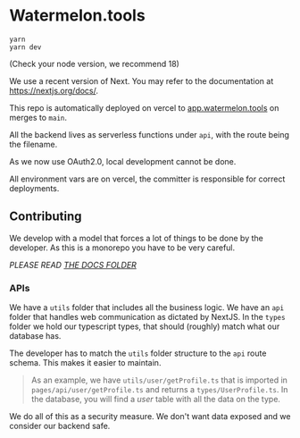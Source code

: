 # Watermelon.tools

```
yarn
yarn dev
```

(Check your node version, we recommend 18)

We use a recent version of Next. You may refer to the documentation at https://nextjs.org/docs/.

This repo is automatically deployed on vercel to [app.watermelon.tools](app.watermelon.tools) on merges to `main`.

All the backend lives as serverless functions under `api`, with the route being the filename.

As we now use OAuth2.0, local development cannot be done.

All environment vars are on vercel, the committer is responsible for correct deployments.

## Contributing

We develop with a model that forces a lot of things to be done by the developer. As this is a monorepo you have to be very careful.

_PLEASE READ [THE DOCS FOLDER](/docs/)_

### APIs

We have a `utils` folder that includes all the business logic. We have an `api` folder that handles web communication as dictated by NextJS. In the `types` folder we hold our typescript types, that should (roughly) match what our database has.

The developer has to match the `utils` folder structure to the `api` route schema. This makes it easier to maintain.

> As an example, we have `utils/user/getProfile.ts` that is imported in `pages/api/user/getProfile.ts` and returns a `types/UserProfile.ts`. In the database, you will find a _user_ table with all the data on the type.

We do all of this as a security measure. We don't want data exposed and we consider our backend safe.
